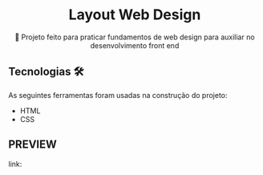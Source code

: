 <div align="center">
<h1>Layout Web Design</h1>
<p>🚀 Projeto feito para praticar fundamentos de web design para auxiliar no desenvolvimento front end</p>
</div>

## Tecnologias 🛠 

As seguintes ferramentas foram usadas na construção do projeto:
- HTML
- CSS

## PREVIEW

link: 
